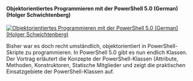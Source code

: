 ﻿#### Objektorientiertes Programmieren mit der PowerShell 5.0 (German)  (Holger Schwichtenberg)

[![Objektorientiertes Programmieren mit der PowerShell 5.0 (German)  (Holger Schwichtenberg)](https://i4.ytimg.com/vi/c7TGj6a59ew/hqdefault.jpg "Objektorientiertes Programmieren mit der PowerShell 5.0 (German)  (Holger Schwichtenberg)")](https://www.youtube.com/watch?v=c7TGj6a59ew)

Bisher war es doch recht umständlich, objektorientiert in PowerShell-Skripte zu programmieren. In PowerShell 5.0 gibt es nun endlich Klassen. Der Vortrag erläutert die Konzepte der PowerShell-Klassen (Attribute, Methoden, Konstruktoren, Statische Mitglieder und zeigt die praktischen Einsatzgebiete der PowerShell-Klassen auf.


